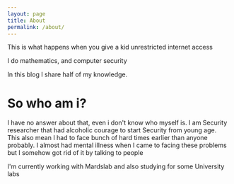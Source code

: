```yaml
---
layout: page
title: About
permalink: /about/
---
```

This is what happens when you give a kid unrestricted internet access 

I do mathematics, and computer security

In this blog I share half of my knowledge. 

# So who am i? 

I have no answer about that, even i don't know who myself is. 
I am Security researcher that had alcoholic courage to start Security from young age. 
This also mean I had to face bunch of hard times earlier than anyone probably. 
I almost had mental illness when I came to facing these problems but I somehow got rid of it by talking to people 

I'm currently working with Mardslab and also studying for some University labs 
